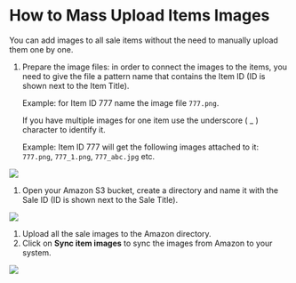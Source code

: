 # How to Mass Upload Items Images

You can add images to all sale items without the need to manually upload them one by one.

1. Prepare the image files: in order to connect the images to the items, you need to give the file a pattern name that contains the Item ID \(ID is shown next to the Item Title\).

   Example: for Item ID 777 name the image file `777.png`.

   If you have multiple images for one item use the underscore \( \_ \) character to identify it.

   Example: Item ID 777 will get the following images attached to it: `777.png`, `777_1.png`, `777_abc.jpg` etc.

![](https://user-images.githubusercontent.com/20393485/47136635-f459a380-d2bc-11e8-85b6-7d68c5d116cc.jpg)

1. Open your Amazon S3 bucket, create a directory and name it with the Sale ID \(ID is shown next to the Sale Title\).

![](https://user-images.githubusercontent.com/20393485/47136695-32ef5e00-d2bd-11e8-82b4-4a9c2bc69b2f.jpg)

1. Upload all the sale images to the Amazon directory.
2. Click on **Sync item images** to sync the images from Amazon to your system.

![](https://user-images.githubusercontent.com/20393485/47136762-63cf9300-d2bd-11e8-9dc2-4bd1ffbd4d88.jpg)

